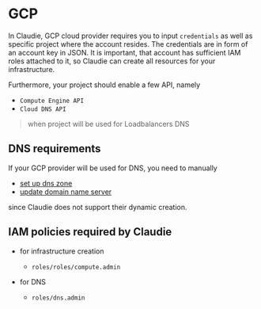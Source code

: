 # GCP

In Claudie, GCP cloud provider requires you to input `credentials` as well as specific project where the account resides. The credentials are in form of an account key in JSON. It is important, that account has sufficient IAM roles attached to it, so Claudie can create all resources for your infrastructure.

Furthermore, your project should enable a few API, namely

- `Compute Engine API`
- `Cloud DNS API`

> when project will be used for Loadbalancers DNS

## DNS requirements

If your GCP provider will be used for DNS, you need to manually

- [set up dns zone](https://cloud.google.com/dns/docs/zones)
- [update domain name server](https://cloud.google.com/dns/docs/update-name-servers)

since Claudie does not support their dynamic creation.

## IAM policies required by Claudie

- for infrastructure creation
  - `roles/roles/compute.admin`
  
- for DNS
  - `roles/dns.admin`
